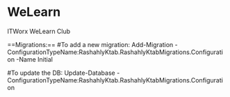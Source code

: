 WeLearn
=======

ITWorx WeLearn Club

==Migrations:==
#To add a new migration:
Add-Migration -ConfigurationTypeName:RashahlyKtab.RashahlyKtabMigrations.Configuration -Name Initial

#To update the DB:
Update-Database -ConfigurationTypeName:RashahlyKtab.RashahlyKtabMigrations.Configuration
